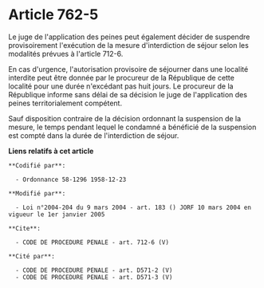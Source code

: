 # Article 762-5

Le juge de l'application des peines peut également décider de suspendre provisoirement l'exécution de la mesure
d'interdiction de séjour selon les modalités prévues à l'article 712-6.

En cas d'urgence, l'autorisation provisoire de séjourner dans une localité interdite peut être donnée par le procureur de la
République de cette localité pour une durée n'excédant pas huit jours. Le procureur de la République informe sans délai de sa
décision le juge de l'application des peines territorialement compétent.

Sauf disposition contraire de la décision ordonnant la suspension de la mesure, le temps pendant lequel le condamné a
bénéficié de la suspension est compté dans la durée de l'interdiction de séjour.

**Liens relatifs à cet article**

	**Codifié par**:

	  - Ordonnance 58-1296 1958-12-23

	**Modifié par**:

	  - Loi n°2004-204 du 9 mars 2004 - art. 183 () JORF 10 mars 2004 en vigueur le 1er janvier 2005

	**Cite**:

	  - CODE DE PROCEDURE PENALE - art. 712-6 (V)

	**Cité par**:

	  - CODE DE PROCEDURE PENALE - art. D571-2 (V)
	  - CODE DE PROCEDURE PENALE - art. D571-3 (V)
